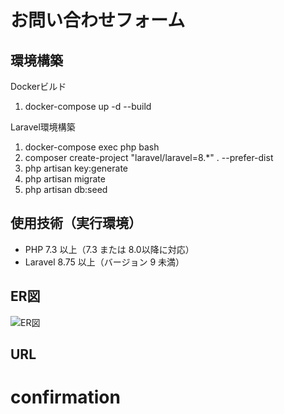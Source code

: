 # お問い合わせフォーム

## 環境構築

Dockerビルド  
1. docker-compose up -d --build

Laravel環境構築  
1. docker-compose exec php bash  
1. composer create-project "laravel/laravel=8.*" . --prefer-dist  
1. php artisan key:generate  
1. php artisan migrate  
1. php artisan db:seed  



## 使用技術（実行環境）  
- PHP 7.3 以上（7.3 または 8.0以降に対応）  
- Laravel 8.75 以上（バージョン 9 未満）

## ER図
![ER図](URL)

## URL


# confirmation

